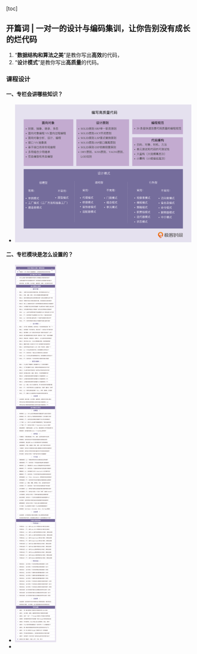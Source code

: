 [toc]

## 开篇词 | 一对一的设计与编码集训，让你告别没有成长的烂代码

1. “**数据结构和算法之美**”是教你写出**高效**的代码，
2. “**设计模式**”是教你写出**高质量**的代码。

### 课程设计

#### 一、专栏会讲哪些知识？

-   ![img](imgs/f3262ef8152517d3b11bfc3f2d2b12d3-1317469.png)

#### 二、专栏模块是怎么设置的？

-   ![img](imgs/47d1795f8830374925b3bde9c576da0a.jpg)
-   

